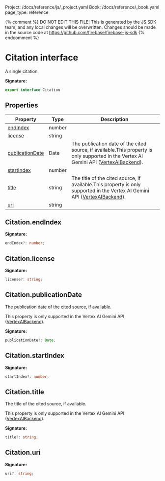 Project: /docs/reference/js/_project.yaml
Book: /docs/reference/_book.yaml
page_type: reference

{% comment %}
DO NOT EDIT THIS FILE!
This is generated by the JS SDK team, and any local changes will be
overwritten. Changes should be made in the source code at
https://github.com/firebase/firebase-js-sdk
{% endcomment %}

# Citation interface
A single citation.

<b>Signature:</b>

```typescript
export interface Citation 
```

## Properties

|  Property | Type | Description |
|  --- | --- | --- |
|  [endIndex](./ai.citation.md#citationendindex) | number |  |
|  [license](./ai.citation.md#citationlicense) | string |  |
|  [publicationDate](./ai.citation.md#citationpublicationdate) | Date | The publication date of the cited source, if available.<!-- -->This property is only supported in the Vertex AI Gemini API ([VertexAIBackend](./ai.vertexaibackend.md#vertexaibackend_class)<!-- -->). |
|  [startIndex](./ai.citation.md#citationstartindex) | number |  |
|  [title](./ai.citation.md#citationtitle) | string | The title of the cited source, if available.<!-- -->This property is only supported in the Vertex AI Gemini API ([VertexAIBackend](./ai.vertexaibackend.md#vertexaibackend_class)<!-- -->). |
|  [uri](./ai.citation.md#citationuri) | string |  |

## Citation.endIndex

<b>Signature:</b>

```typescript
endIndex?: number;
```

## Citation.license

<b>Signature:</b>

```typescript
license?: string;
```

## Citation.publicationDate

The publication date of the cited source, if available.

This property is only supported in the Vertex AI Gemini API ([VertexAIBackend](./ai.vertexaibackend.md#vertexaibackend_class)<!-- -->).

<b>Signature:</b>

```typescript
publicationDate?: Date;
```

## Citation.startIndex

<b>Signature:</b>

```typescript
startIndex?: number;
```

## Citation.title

The title of the cited source, if available.

This property is only supported in the Vertex AI Gemini API ([VertexAIBackend](./ai.vertexaibackend.md#vertexaibackend_class)<!-- -->).

<b>Signature:</b>

```typescript
title?: string;
```

## Citation.uri

<b>Signature:</b>

```typescript
uri?: string;
```
